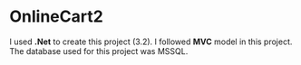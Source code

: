 # OnlineCart2

I used **.Net** to create this project (3.2). I followed **MVC** model in this project. The database used for this project was MSSQL.
